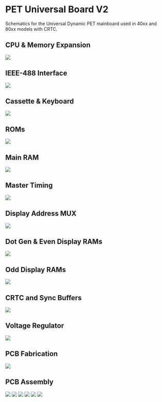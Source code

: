 # PET Universal Board V2

Schematics for the Universal Dynamic PET mainboard used in 40xx and 80xx models with CRTC.

## CPU & Memory Expansion

[![](img/8032087-01.png)](https://raw.githubusercontent.com/DLehenbauer/universal-dynamic-pet-schematics/main/img/8032087-01.png)

## IEEE-488 Interface

[![](img/8032087-02.png)](https://raw.githubusercontent.com/DLehenbauer/universal-dynamic-pet-schematics/main/img/8032087-02.png)

## Cassette & Keyboard

[![](img/8032087-03.png)](https://raw.githubusercontent.com/DLehenbauer/universal-dynamic-pet-schematics/main/img/8032087-03.png)

## ROMs

[![](img/8032087-04.png)](https://raw.githubusercontent.com/DLehenbauer/universal-dynamic-pet-schematics/main/img/8032087-04.png)

## Main RAM

[![](img/8032087-05.png)](https://raw.githubusercontent.com/DLehenbauer/universal-dynamic-pet-schematics/main/img/8032087-05.png)

## Master Timing

[![](img/8032087-06.png)](https://raw.githubusercontent.com/DLehenbauer/universal-dynamic-pet-schematics/main/img/8032087-06.png)

## Display Address MUX

[![](img/8032087-07.png)](https://raw.githubusercontent.com/DLehenbauer/universal-dynamic-pet-schematics/main/img/8032087-07.png)

## Dot Gen & Even Display RAMs

[![](img/8032087-08.png)](https://raw.githubusercontent.com/DLehenbauer/universal-dynamic-pet-schematics/main/img/8032087-08.png)

## Odd Display RAMs

[![](img/8032087-09.png)](https://raw.githubusercontent.com/DLehenbauer/universal-dynamic-pet-schematics/main/img/8032087-09.png)

## CRTC and Sync Buffers

[![](img/8032087-10.png)](https://raw.githubusercontent.com/DLehenbauer/universal-dynamic-pet-schematics/main/img/8032087-10.png)

## Voltage Regulator

[![](img/8032087-11.png)](https://raw.githubusercontent.com/DLehenbauer/universal-dynamic-pet-schematics/main/img/8032087-11.png)

## PCB Fabrication

[![](img/8032088-1.png)](https://raw.githubusercontent.com/DLehenbauer/universal-dynamic-pet-schematics/main/img/8032088-1.png)

## PCB Assembly

[![](img/8032090-1.png)](https://raw.githubusercontent.com/DLehenbauer/universal-dynamic-pet-schematics/main/img/8032090-1.png)
[![](img/8032090-2.png)](https://raw.githubusercontent.com/DLehenbauer/universal-dynamic-pet-schematics/main/img/8032090-2.png)
[![](img/8032090-3.png)](https://raw.githubusercontent.com/DLehenbauer/universal-dynamic-pet-schematics/main/img/8032090-3.png)
[![](img/8032090-4.png)](https://raw.githubusercontent.com/DLehenbauer/universal-dynamic-pet-schematics/main/img/8032090-4.png)
[![](img/8032090-5.png)](https://raw.githubusercontent.com/DLehenbauer/universal-dynamic-pet-schematics/main/img/8032090-5.png)
[![](img/8032090-7.png)](https://raw.githubusercontent.com/DLehenbauer/universal-dynamic-pet-schematics/main/img/8032090-7.png)
